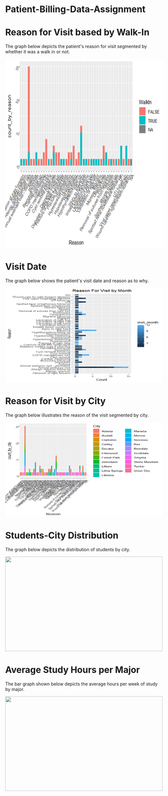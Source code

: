 # Patient-Billing-Data-Assignment
# Reason for Visit based by Walk-In
<p> The graph below depicts the patient's reason for visit segmented by whether it was a walk in or not. </p>
<img src="Images/Reason For Visit.png", height = 600, width = 700>

# Visit Date 
<p> The graph below shows the patient's visit date and reason as to why. </p>
<img src="Images/Reason for Visit by Month.png", height = 300, width = 500>

# Reason for Visit by City
<p> The graph below illustrates the reason of the visit segmented by city. </p>
<img src="Images/Reason for Visit by City.png", height = 300, width = 500>

# Students-City Distribution
<p> The graph below depicts the distribution of students by city. </p>
<img src="Images/Distribution of Students by City.png", height = 300, width = 500>

# Average Study Hours per Major
<p> The bar graph shown below depicts the average hours per week of study by major.</p>
<img src="Images/Average Hours Per Week of Study by Major.png", height = 300, width = 500>
